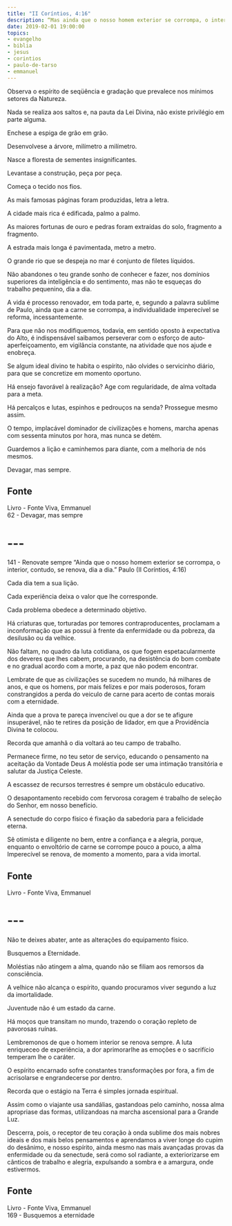 ```yaml
---
title: "II Coríntios, 4:16"
description: “Mas ainda que o nosso homem exterior se corrompa, o interior, contudo, se renova, de dia em dia.” - Paulo
date: 2019-02-01 19:00:00
topics: 
- evangelho
- biblia
- jesus
- corintios
- paulo-de-tarso
- emmanuel
---
```


Observa o espírito de seqüência e gradação que prevalece nos mínimos
setores da Natureza.

Nada se realiza aos saltos e, na pauta da Lei Divina, não existe privilégio
em parte alguma.

Enche­se a espiga de grão em grão.

Desenvolve­se a árvore, milímetro a milímetro.

Nasce a floresta de sementes insignificantes.

Levanta­se a construção, peça por peça.

Começa o tecido nos fios.

As mais famosas páginas foram produzidas, letra a letra.

A cidade mais rica é edificada, palmo a palmo.

As maiores fortunas de ouro e pedras foram extraídas do solo, fragmento a
fragmento.

A estrada mais longa é pavimentada, metro a metro.

O grande rio que se despeja no mar é conjunto de filetes líquidos.

Não abandones o teu grande sonho de conhecer e fazer, nos domínios
superiores da inteligência e do sentimento, mas não te esqueças do trabalho
pequenino, dia a dia.

A vida é processo renovador, em toda parte, e, segundo a palavra sublime
de Paulo, ainda que a carne se corrompa, a individualidade imperecível se reforma,
incessantemente.

Para que não nos modifiquemos, todavia, em sentido oposto à expectativa
do Alto, é indispensável saibamos perseverar com o esforço de auto­
aperfeiçoamento, em vigilância constante, na atividade que nos ajude e enobreça.

Se algum ideal divino te habita o espírito, não olvides o servicinho diário,
para que se concretize em momento oportuno.

Há ensejo favorável à realização?
Age com regularidade, de alma voltada para a meta.

Há percalços e lutas, espinhos e pedrouços na senda?
Prossegue mesmo assim.

O tempo, implacável dominador de civilizações e homens, marcha apenas
com sessenta minutos por hora, mas nunca se detém.

Guardemos a lição e caminhemos para diante, com a melhoria de nós
mesmos.

Devagar, mas sempre.

## Fonte
Livro - Fonte Viva, Emmanuel  
62 - Devagar, mas sempre

# ---

141 - Renova­te sempre
“Ainda que o nosso homem exterior se corrompa, o
interior, contudo, se renova, dia a dia.”
Paulo (II Coríntios, 4:16)

Cada dia tem a sua lição.

Cada experiência deixa o valor que lhe corresponde.

Cada problema obedece a determinado objetivo.

Há criaturas que, torturadas por temores contraproducentes, proclamam a
inconformação que as possui à frente da enfermidade ou da pobreza, da desilusão ou
da velhice.

Não faltam, no quadro da luta cotidiana, os que fogem espetacularmente
dos deveres que lhes cabem, procurando, na desistência do bom combate e no
gradual acordo com a morte, a paz que não podem encontrar.

Lembra­te de que as civilizações se sucedem no mundo, há milhares de
anos, e que os homens, por mais felizes e por mais poderosos, foram constrangidos a
perda do veiculo de carne para acerto de contas morais com a eternidade.

Ainda que a prova te pareça invencível ou que a dor se te afigure
insuperável, não te retires da posição de lidador, em que a Providência Divina te
colocou.

Recorda que amanhã o dia voltará ao teu campo de trabalho.

Permanece firme, no teu setor de serviço, educando o pensamento na
aceitação da Vontade Deus A moléstia pode ser uma intimação transitória e salutar
da Justiça Celeste.

A escassez de recursos terrestres é sempre um obstáculo educativo.

O desapontamento recebido com fervorosa coragem é trabalho de seleção
do Senhor, em nosso benefício.

A senectude do corpo físico é fixação da sabedoria para a felicidade eterna.

Sê otimista e diligente no bem, entre a confiança e a alegria, porque,
enquanto o envoltório de carne se corrompe pouco a pouco, a alma Imperecível se
renova, de momento a momento, para a vida imortal.

## Fonte
Livro - Fonte Viva, Emmanuel  

# ---

Não te deixes abater, ante as alterações do equipamento físico.

Busquemos a Eternidade.

Moléstias não atingem a alma, quando não se filiam aos remorsos da
consciência.

A velhice não alcança o espírito, quando procuramos viver segundo a luz da
imortalidade.

Juventude não é um estado da carne.

Há moços que transitam no mundo, trazendo o coração repleto de
pavorosas ruínas.

Lembremo­nos de que o homem interior se renova sempre. A luta
enriquece­o de experiência, a dor aprimorar­lhe as emoções e o sacrifício temperam­
lhe o caráter.

O espírito encarnado sofre constantes transformações por fora, a fim de
acrisolar­se e engrandecer­se por dentro.

Recorda que o estágio na Terra é simples jornada espiritual.

Assim como o viajante usa sandálias, gastando­as pelo caminho, nossa
alma apropria­se das formas, utilizando­as na marcha ascensional para a Grande
Luz.

Descerra, pois, o receptor de teu coração à onda sublime dos mais nobres
ideais e dos mais belos pensamentos e aprendamos a viver longe do cupim do
desânimo, e nosso espírito, ainda mesmo nas mais avançadas provas da enfermidade
ou da senectude, será como sol radiante, a exteriorizar­se em cânticos de trabalho e
alegria, expulsando a sombra e a amargura, onde estivermos.

## Fonte
Livro - Fonte Viva, Emmanuel  
169 - Busquemos a eternidade
